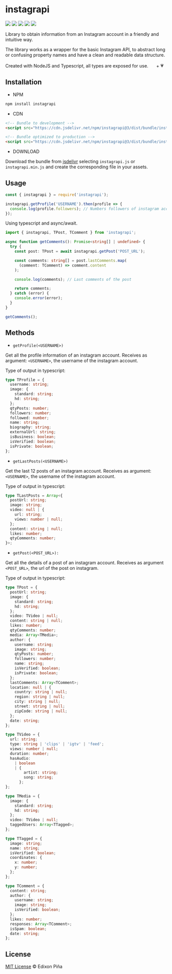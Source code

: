 # instagrapi

[![](https://img.shields.io/badge/author-Edixon_Piña-blue.svg?&style=flat-square)](https://www.edixonalberto.com)
[![](https://img.shields.io/github/license/edixonalberto/instagrapi?style=flat-square)](./LICENSE)
[![](https://img.shields.io/npm/v/instagrapi?style=flat-square)](https://www.npmjs.com/package/instagrapi)
[![](https://img.shields.io/npm/dw/instagrapi?color=%23CA0000&style=flat-square)](https://www.npmjs.com/package/instagrapi)
[![](https://data.jsdelivr.com/v1/package/npm/instagrapi/badge)](https://www.jsdelivr.com/package/npm/instagrapi?path=dist%2Fbundle)

Library to obtain information from an Instagram account in a friendly and intuitive way.

The library works as a wrapper for the basic Instagram API, to abstract long or confusing
property names and have a clean and readable data structure.

Created with NodeJS and Typescript, all types are exposed for use.
<img src="./.github/typescript.png" width="17px" alt="" /> + 💗

## Installation

- NPM

```sh
npm install instagrapi
```

- CDN

```html
<!-- Bundle to development -->
<script src="https://cdn.jsdelivr.net/npm/instagrapi@3/dist/bundle/instagrapi.js"></script>

<!-- Bundle optimized to production -->
<script src="https://cdn.jsdelivr.net/npm/instagrapi@3/dist/bundle/instagrapi.min.js"></script>
```

- DOWNLOAD

Download the bundle from
[jsdelivr](https://www.jsdelivr.com/package/npm/instagrapi?path=dist%2Fbundle) selecting
`instagrapi.js` or `instagrapi.min.js` and create the corresponding file in your assets.

## Usage

```js
const { instagrapi } = require('instagrapi');

instagrapi.getProfile('USERNAME').then(profile => {
  console.log(profile.followers); // Numbers followers of instagram account
});
```

Using typescript and async/await.

```ts
import { instagrapi, TPost, TComment } from 'instagrapi';

async function getComments(): Promise<string[] | undefined> {
  try {
    const post: TPost = await instagrapi.getPost('POST_URL');

    const comments: string[] = post.lastComments.map(
      (comment: TComment) => comment.content
    );

    console.log(comments); // Last comments of the post

    return comments;
  } catch (error) {
    console.error(error);
  }
}

getComments();
```

## Methods

- `getProfile(<USERNAME>)`

Get all the profile information of an instagram account. Receives as argument:
`<USERNAME>`, the username of the instagram account.

Type of output in typescript:

```ts
type TProfile = {
  username: string;
  image: {
    standard: string;
    hd: string;
  };
  qtyPosts: number;
  followers: number;
  followed: number;
  name: string;
  biography: string;
  externalUrl: string;
  isBusiness: boolean;
  isVerified: boolean;
  isPrivate: boolean;
};
```

- `getLastPosts(<USERNAME>)`

Get the last 12 posts of an instagram account. Receives as argument: `<USERNAME>`, the
username of the instagram account.

Type of output in typescript:

```ts
type TLastPosts = Array<{
  postUrl: string;
  image: string;
  video: null | {
    url: string;
    views: number | null;
  };
  content: string | null;
  likes: number;
  qtyComments: number;
}>;
```

- `getPost(<POST_URL>):`

Get all the details of a post of an instagram account. Receives as argument `<POST_URL>`,
the url of the post on instagram.

Type of output in typescript:

```ts
type TPost = {
  postUrl: string;
  image: {
    standard: string;
    hd: string;
  };
  video: TVideo | null;
  content: string | null;
  likes: number;
  qtyComments: number;
  media: Array<TMedia>;
  author: {
    username: string;
    image: string;
    qtyPosts: number;
    followers: number;
    name: string;
    isVerified: boolean;
    isPrivate: boolean;
  };
  lastComments: Array<TComment>;
  location: null | {
    country: string | null;
    region: string | null;
    city: string | null;
    street: string | null;
    zipCode: string | null;
  };
  date: string;
};

type TVideo = {
  url: string;
  type: string | 'clips' | 'igtv' | 'feed';
  views: number | null;
  duration: number;
  hasAudio:
    | boolean
    | {
        artist: string;
        song: string;
      };
};

type TMedia = {
  image: {
    standard: string;
    hd: string;
  };
  video: TVideo | null;
  taggedUsers: Array<TTagged>;
};

type TTagged = {
  image: string;
  name: string;
  isVerified: boolean;
  coordinates: {
    x: number;
    y: number;
  };
};

type TComment = {
  content: string;
  author: {
    username: string;
    image: string;
    isVerified: boolean;
  };
  likes: number;
  responses: Array<TComment>;
  isSpam: boolean;
  date: string;
};
```

## License

[MIT License](./LICENSE) &copy; Edixon Piña
